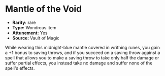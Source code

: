 
# Mantle of the Void

* **Rarity:** rare
* **Type:** Wondrous item
* **Attunement:** Yes
* **Source:** Vault of Magic


While wearing this midnight-blue mantle covered in writhing runes, you gain a +1 bonus to saving throws, and if you succeed on a saving throw against a spell that allows you to make a saving throw to take only half the damage or suffer partial effects, you instead take no damage and suffer none of the spell's effects.
